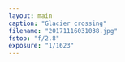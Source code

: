 ```yaml
---
layout: main
caption: "Glacier crossing"
filename: "20171116031038.jpg"
fstop: "f/2.8"
exposure: "1/1623"
---
```

